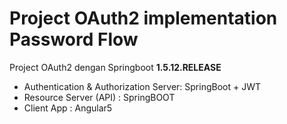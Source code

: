 # Project OAuth2 implementation Password Flow

Project OAuth2 dengan Springboot **1.5.12.RELEASE**

- Authentication & Authorization Server: SpringBoot + JWT
- Resource Server (API) : SpringBOOT
- Client App : Angular5
